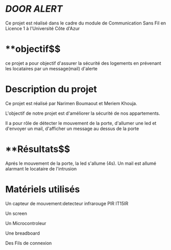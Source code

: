 **_DOOR ALERT_**
==
Ce projet est réalisé dans le cadre du module de Communication Sans Fil en Licence 1 à l'Université Côte d'Azur

**objectif$$
==

ce projet a pour objectif d'assurer la sécurité des logements en prévenant les locataires par un message(mail) d'alerte

**Description du projet**
==
Ce projet est réalisé par Narimen Boumaout et Meriem Khouja.

L'objectif de notre projet est d'améliorer la sécurité de nos appartements.

Il a pour rôle de détecter le mouvement de la porte, d'allumer une led et d'envoyer un mail, d'afficher un message au dessus de la porte


**Résultats$$
==

Aprés le mouvement de la porte, la led s'allume (4s). Un mail est allumé alarmant le locataire de l'intrusion

**Matériels utilisés**
==
Un capteur de mouvement:detecteur infrarouge PIR IT15IR 

Un screen

Un Microcontroleur

Une breadboard

Des Fils de connexion
